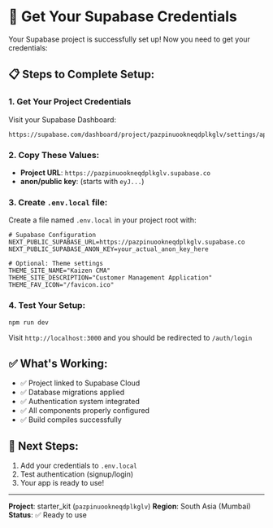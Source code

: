 # 🔑 Get Your Supabase Credentials

Your Supabase project is successfully set up! Now you need to get your credentials:

## 📋 Steps to Complete Setup:

### 1. Get Your Project Credentials

Visit your Supabase Dashboard:

```
https://supabase.com/dashboard/project/pazpinuookneqdplkglv/settings/api
```

### 2. Copy These Values:

- **Project URL**: `https://pazpinuookneqdplkglv.supabase.co`
- **anon/public key**: (starts with `eyJ...`)

### 3. Create `.env.local` file:

Create a file named `.env.local` in your project root with:

```env
# Supabase Configuration
NEXT_PUBLIC_SUPABASE_URL=https://pazpinuookneqdplkglv.supabase.co
NEXT_PUBLIC_SUPABASE_ANON_KEY=your_actual_anon_key_here

# Optional: Theme settings
THEME_SITE_NAME="Kaizen CMA"
THEME_SITE_DESCRIPTION="Customer Management Application"
THEME_FAV_ICON="/favicon.ico"
```

### 4. Test Your Setup:

```bash
npm run dev
```

Visit `http://localhost:3000` and you should be redirected to `/auth/login`

## ✅ What's Working:

- ✅ Project linked to Supabase Cloud
- ✅ Database migrations applied
- ✅ Authentication system integrated
- ✅ All components properly configured
- ✅ Build compiles successfully

## 🎯 Next Steps:

1. Add your credentials to `.env.local`
2. Test authentication (signup/login)
3. Your app is ready to use!

---

**Project**: starter_kit (`pazpinuookneqdplkglv`)
**Region**: South Asia (Mumbai)
**Status**: ✅ Ready to use
